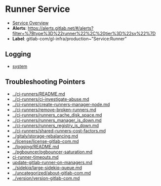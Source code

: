 <!-- MARKER: do not edit this section directly. Edit services/service-catalog.yml then run scripts/generate-docs -->
#  Runner Service
* [Service Overview](https://dashboards.gitlab.net/d/000000159/ci)
* **Alerts**: https://alerts.gitlab.net/#/alerts?filter=%7Btype%3D%22runner%22%2C%20tier%3D%22sv%22%7D
* **Label**: gitlab-com/gl-infra/production~"Service:Runner"

## Logging

* [system](https://log.gprd.gitlab.net/goto/9b8322ad2ddacec15c7c1691d6c67733)

## Troubleshooting Pointers

* [../ci-runners/README.md](../ci-runners/README.md)
* [../ci-runners/ci-investigate-abuse.md](../ci-runners/ci-investigate-abuse.md)
* [../ci-runners/create-runners-manager-node.md](../ci-runners/create-runners-manager-node.md)
* [../ci-runners/remove-broken-runners.md](../ci-runners/remove-broken-runners.md)
* [../ci-runners/runners_cache_disk_space.md](../ci-runners/runners_cache_disk_space.md)
* [../ci-runners/runners_manager_is_down.md](../ci-runners/runners_manager_is_down.md)
* [../ci-runners/runners_registry_is_down.md](../ci-runners/runners_registry_is_down.md)
* [../ci-runners/shared-runners-cost-factors.md](../ci-runners/shared-runners-cost-factors.md)
* [../gitaly/storage-rebalancing.md](../gitaly/storage-rebalancing.md)
* [../license/license-gitlab-com.md](../license/license-gitlab-com.md)
* [../logging/README.md](../logging/README.md)
* [../pgbouncer/pgbouncer-saturation.md](../pgbouncer/pgbouncer-saturation.md)
* [ci-runner-timeouts.md](ci-runner-timeouts.md)
* [update-gitlab-runner-on-managers.md](update-gitlab-runner-on-managers.md)
* [../sidekiq/large-sidekiq-queue.md](../sidekiq/large-sidekiq-queue.md)
* [../uncategorized/about-gitlab-com.md](../uncategorized/about-gitlab-com.md)
* [../version/version-gitlab-com.md](../version/version-gitlab-com.md)
<!-- END_MARKER -->
